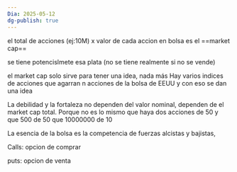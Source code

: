 ```yaml
---
Dia: 2025-05-12
dg-publish: true
---
```

el total de acciones (ej:10M) x valor de cada accion en bolsa es el ==market cap== 

se tiene potencislmete esa plata (no se tiene realmente si no se vende)

el market cap solo sirve para tener una idea, nada más
Hay varios indices de acciones que agarran n acciones de la bolsa de EEUU y con eso se dan una idea

La debilidad y la fortaleza no dependen del valor nominal, dependen de el market cap total. Porque no es lo mismo que haya dos acciones de 50 y que 500 de 50 que 10000000 de 10

La esencia de la bolsa es la competencia de fuerzas alcistas y bajistas,


Calls: opcion de comprar

puts: opcion de venta


